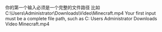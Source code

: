 你的第一个输入必须是一个完整的文件路径 比如C:\Users\Administrator\Downloads\Video\Minecraft.mp4
Your first input must be a complete file path, such as C:  Users  Administrator  Downloads  Video  Minecraft.mp4
